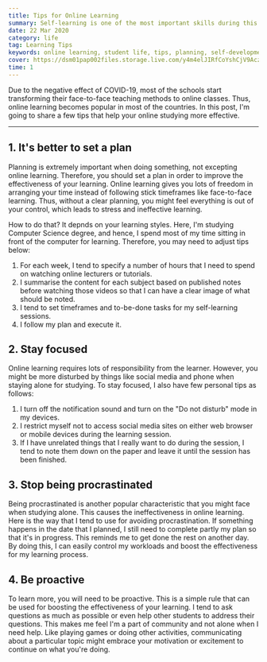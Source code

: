 ```yaml
---
title: Tips for Online Learning
summary: Self-learning is one of the most important skills during this pandemic period. Thus, I write this post to give some suggestions on preparing that skill.
date: 22 Mar 2020
category: life
tag: Learning Tips
keywords: online learning, student life, tips, planning, self-development
cover: https://dsm01pap002files.storage.live.com/y4m4elJIRfCoYshCjV9AczS92kWGy2uChoBqxlUesR8YL55Ux5wndhDcJPY8PFMhNxZmcXzu0oIPfINA2UMoufcO8KAztiUMK2v_sa7rDRUz8gkgx_p-PZk9AoTYv__kCO4x0Him6Ce4WTXGEGiAxeLuqjb8FPIN4KY1iXstsRPCtNqFt1inq4xdoQd2BcvNSRt?width=640&height=427&cropmode=none
time: 1
---
```


Due to the negative effect of COVID-19, most of the schools start transforming their face-to-face teaching methods to online classes. Thus, online learning becomes popular in most of the countries. In this post, I'm going to share a few tips that help your online studying more effective.

----

## 1. It's better to set a plan
Planning is extremely important when doing something, not excepting online learning. Therefore, you should set a plan in order to improve the effectiveness of your learning. Online learning gives you lots of freedom in arranging your time instead of following stick timeframes like face-to-face learning. Thus, without a clear planning, you might feel everything is out of your control, which leads to stress and ineffective learning.

How to do that? It depnds on your learning styles. Here, I'm studying Computer Science degree, and hence, I spend most of my time sitting in front of the computer for learning. Therefore, you may need to adjust tips below:

1. For each week, I tend to specify a number of hours that I need to spend on watching online lecturers or tutorials.
2. I summarise the content for each subject based on published notes before watching those videos so that I can have a clear image of what should be noted.
3. I tend to set timeframes and to-be-done tasks for my self-learning sessions.
4. I follow my plan and execute it.

## 2. Stay focused
Online learning requires lots of responsibility from the learner. However, you might be more disturbed by things like social media and phone when staying alone for studying. To stay focused, I also have few personal tips as follows:

1. I turn off the notification sound and turn on the "Do not disturb" mode in my devices.
2. I restrict myself not to access social media sites on either web browser or mobile devices during the learning session.
3. If I have unrelated things that I really want to do during the session, I tend to note them down on the paper and leave it until the session has been finished.

## 3. Stop being procrastinated
Being procrastinated is another popular characteristic that you might face when studying alone. This causes the ineffectiveness in online learning. Here is the way that I tend to use for avoiding procrastination. If something happens in the date that I planned, I still need to complete partly my plan so that it's in progress. This reminds me to get done the rest on another day. By doing this, I can easily control my workloads and boost the effectiveness for my learning process.

## 4. Be proactive
To learn more, you will need to be proactive. This is a simple rule that can be used for boosting the effectiveness of your learning. I tend to ask questions as much as possible or even help other students to address their questions. This makes me feel I'm a part of community and not alone when I need help. Like playing games or doing other activities, communicating about a particular topic might embrace your motivation or excitement to continue on what you're doing.